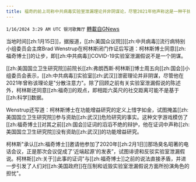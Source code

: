 ```yaml
---
title: 福奇的前上司称中共病毒实验室泄漏理论并非阴谋论，尽管2021年他声称这是一种干扰
---
```

`1/16/2024 3:29 AM UTC 银河歌舞厅` [轉載自GNews](https://gnews.org/articles/2223081)

当地时间[[zh:1月15日]]，据报道，[[zh:美国众议院]][[zh:中共病毒]]流行病特别小组委员会主席Brad Wenstrup在柯林斯闭门作证后写道：柯林斯博士同意[[zh:福奇博士]]的让步，即[[zh:中共病毒]]COVID-19实验室泄漏假说不是一个阴谋。

[[zh:美国国立卫生研究院]]前院长[[zh:弗朗西斯·柯林斯]]博士周五向[[zh:国会]]小组委员会表示，[[zh:中共病毒]]实验室[[zh:武汉]]泄密理论并非阴谋，尽管他在2021年曾称该理论是"分散注意力"。除了回顾之前有关实验室泄漏假说的陈述外，柯林斯还同意[[zh:福奇]]的观点，即相距六英尺的社交距离可能不是基于[[zh:科学]]数据。

Wenstrup还写道：柯林斯博士在功能增益研究的定义上惜字如金，试图掩盖[[zh:美国国立卫生研究院]]参与资助[[zh:武汉]]危险研究的事实。这种文字游戏模仿了[[zh:福奇博士]]对其之前[[zh:国会]]证词的滔滔不绝的辩护，他在证词中声称[[zh:美国国立卫生研究院]]没有资助[[zh:武汉]]的功能增益研究。

柯林斯"承认[[zh:福奇博士]]邀请他参加了2020年[[zh:2月1日]]那场臭名昭著的电话会议，正是那次会议促成了'近端起源'的发表”，试图诽谤和反驳实验室泄漏假说。柯林斯[[zh:关于]]此事的证词"与[[zh:福奇博士]]之前的说法直接矛盾，并进一步引发了人们对[[zh:美国政府]]在压制和诋毁实验室泄漏假说方面所扮演角色的担忧"。
